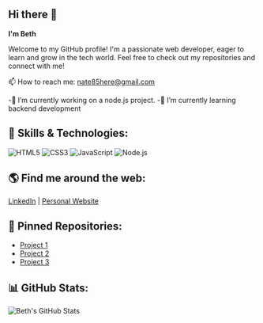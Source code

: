## Hi there 👋

**I'm Beth**

Welcome to my GitHub profile! I'm a passionate web developer, eager to learn and grow in the tech world. Feel free to check out my repositories and connect with me!

📫 How to reach me: nate85here@gmail.com


<!--
**Bella2301/Bella2301** is a ✨ _special_ ✨ repository because its `README.md` (this file) appears on your GitHub profile.

Here are some ideas to get you started:

- 🔭 I’m currently working on ...
- 🌱 I’m currently learning ...
- 👯 I’m looking to collaborate on ...
- 🤔 I’m looking for help with ...
- 💬 Ask me about ...
- 📫 How to reach me: ...
- 😄 Pronouns: ...
- ⚡ Fun fact: ...
-->
-🔭 I’m currently working on a node.js project.
-🌱 I’m currently learning backend development


## 🚀 Skills & Technologies:
![HTML5](https://img.shields.io/badge/HTML5-F7DF1E?style=for-the-badge&logo=html5&logoColor=white)
![CSS3](https://img.shields.io/badge/CSS3-1572B6?style=for-the-badge&logo=css3&logoColor=white)
![JavaScript](https://img.shields.io/badge/JavaScript-F7DF1E?style=for-the-badge&logo=javascript&logoColor=white)
![Node.js](https://img.shields.io/badge/Node.js-339933?style=for-the-badge&logo=node.js&logoColor=white)



## 🌎 Find me around the web:
[LinkedIn](https://linkedin.com/in/your-profile) | [Personal Website](https://your-website.com)



## 📌 Pinned Repositories:
- [Project 1](https://github.com/Bella2301/dsa)
- [Project 2](https://github.com/Bella2301/UGR-1866-15-wireframe-site-diagram)
- [Project 3](https://github.com/Bella2301/dsaexam)

## 📊 GitHub Stats:
![Beth's GitHub Stats](https://github-readme-stats.vercel.app/api?username=Bella2301&show_icons=true&hide_title=true&count_private=true&hide=prs&theme=transparent)




